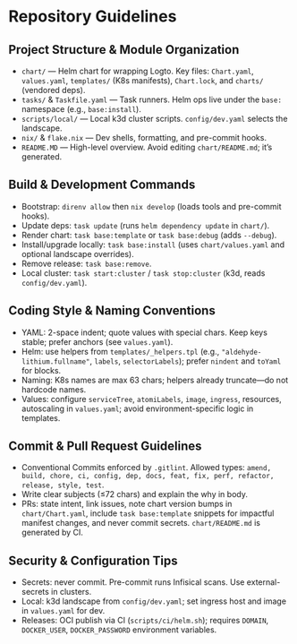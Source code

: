 # Repository Guidelines

## Project Structure & Module Organization

- `chart/` — Helm chart for wrapping Logto. Key files: `Chart.yaml`, `values.yaml`, `templates/` (K8s manifests), `Chart.lock`, and `charts/` (vendored deps).
- `tasks/` & `Taskfile.yaml` — Task runners. Helm ops live under the `base:` namespace (e.g., `base:install`).
- `scripts/local/` — Local k3d cluster scripts. `config/dev.yaml` selects the landscape.
- `nix/` & `flake.nix` — Dev shells, formatting, and pre-commit hooks.
- `README.MD` — High-level overview. Avoid editing `chart/README.md`; it’s generated.

## Build & Development Commands

- Bootstrap: `direnv allow` then `nix develop` (loads tools and pre-commit hooks).
- Update deps: `task update` (runs `helm dependency update` in `chart/`).
- Render chart: `task base:template` or `task base:debug` (adds `--debug`).
- Install/upgrade locally: `task base:install` (uses `chart/values.yaml` and optional landscape overrides).
- Remove release: `task base:remove`.
- Local cluster: `task start:cluster` / `task stop:cluster` (k3d, reads `config/dev.yaml`).

## Coding Style & Naming Conventions

- YAML: 2-space indent; quote values with special chars. Keep keys stable; prefer anchors (see `values.yaml`).
- Helm: use helpers from `templates/_helpers.tpl` (e.g., `"aldehyde-lithium.fullname"`, `labels`, `selectorLabels`); prefer `nindent` and `toYaml` for blocks.
- Naming: K8s names are max 63 chars; helpers already truncate—do not hardcode names.
- Values: configure `serviceTree`, `atomiLabels`, `image`, `ingress`, resources, autoscaling in `values.yaml`; avoid environment-specific logic in templates.

## Commit & Pull Request Guidelines

- Conventional Commits enforced by `.gitlint`. Allowed types: `amend, build, chore, ci, config, dep, docs, feat, fix, perf, refactor, release, style, test`.
- Write clear subjects (≤72 chars) and explain the why in body.
- PRs: state intent, link issues, note chart version bumps in `chart/Chart.yaml`, include `task base:template` snippets for impactful manifest changes, and never commit secrets. `chart/README.md` is generated by CI.

## Security & Configuration Tips

- Secrets: never commit. Pre-commit runs Infisical scans. Use external-secrets in clusters.
- Local: k3d landscape from `config/dev.yaml`; set ingress host and image in `values.yaml` for dev.
- Releases: OCI publish via CI (`scripts/ci/helm.sh`); requires `DOMAIN`, `DOCKER_USER`, `DOCKER_PASSWORD` environment variables.
